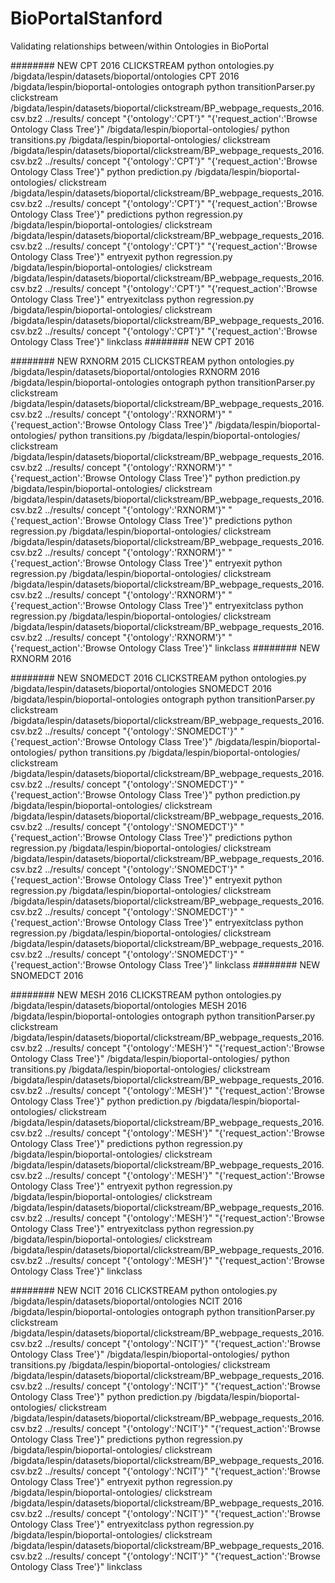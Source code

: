 # BioPortalStanford
Validating relationships between/within Ontologies in BioPortal


######## NEW CPT 2016 CLICKSTREAM
python ontologies.py /bigdata/lespin/datasets/bioportal/ontologies CPT 2016 /bigdata/lespin/bioportal-ontologies ontograph
python transitionParser.py clickstream /bigdata/lespin/datasets/bioportal/clickstream/BP_webpage_requests_2016.csv.bz2 ../results/ concept "{'ontology':'CPT'}" "{'request_action':'Browse Ontology Class Tree'}" /bigdata/lespin/bioportal-ontologies/
python transitions.py /bigdata/lespin/bioportal-ontologies/ clickstream /bigdata/lespin/datasets/bioportal/clickstream/BP_webpage_requests_2016.csv.bz2 ../results/ concept "{'ontology':'CPT'}" "{'request_action':'Browse Ontology Class Tree'}"
python prediction.py /bigdata/lespin/bioportal-ontologies/ clickstream /bigdata/lespin/datasets/bioportal/clickstream/BP_webpage_requests_2016.csv.bz2 ../results/ concept "{'ontology':'CPT'}" "{'request_action':'Browse Ontology Class Tree'}" predictions
python regression.py /bigdata/lespin/bioportal-ontologies/ clickstream /bigdata/lespin/datasets/bioportal/clickstream/BP_webpage_requests_2016.csv.bz2 ../results/ concept "{'ontology':'CPT'}" "{'request_action':'Browse Ontology Class Tree'}" entryexit
python regression.py /bigdata/lespin/bioportal-ontologies/ clickstream /bigdata/lespin/datasets/bioportal/clickstream/BP_webpage_requests_2016.csv.bz2 ../results/ concept "{'ontology':'CPT'}" "{'request_action':'Browse Ontology Class Tree'}" entryexitclass
python regression.py /bigdata/lespin/bioportal-ontologies/ clickstream /bigdata/lespin/datasets/bioportal/clickstream/BP_webpage_requests_2016.csv.bz2 ../results/ concept "{'ontology':'CPT'}" "{'request_action':'Browse Ontology Class Tree'}" linkclass
######## NEW CPT 2016


######## NEW RXNORM 2015 CLICKSTREAM
python ontologies.py /bigdata/lespin/datasets/bioportal/ontologies RXNORM 2016 /bigdata/lespin/bioportal-ontologies ontograph
python transitionParser.py clickstream /bigdata/lespin/datasets/bioportal/clickstream/BP_webpage_requests_2016.csv.bz2 ../results/ concept "{'ontology':'RXNORM'}" "{'request_action':'Browse Ontology Class Tree'}" /bigdata/lespin/bioportal-ontologies/
python transitions.py /bigdata/lespin/bioportal-ontologies/ clickstream /bigdata/lespin/datasets/bioportal/clickstream/BP_webpage_requests_2016.csv.bz2 ../results/ concept "{'ontology':'RXNORM'}" "{'request_action':'Browse Ontology Class Tree'}"
python prediction.py /bigdata/lespin/bioportal-ontologies/ clickstream /bigdata/lespin/datasets/bioportal/clickstream/BP_webpage_requests_2016.csv.bz2 ../results/ concept "{'ontology':'RXNORM'}" "{'request_action':'Browse Ontology Class Tree'}" predictions
python regression.py /bigdata/lespin/bioportal-ontologies/ clickstream /bigdata/lespin/datasets/bioportal/clickstream/BP_webpage_requests_2016.csv.bz2 ../results/ concept "{'ontology':'RXNORM'}" "{'request_action':'Browse Ontology Class Tree'}" entryexit
python regression.py /bigdata/lespin/bioportal-ontologies/ clickstream /bigdata/lespin/datasets/bioportal/clickstream/BP_webpage_requests_2016.csv.bz2 ../results/ concept "{'ontology':'RXNORM'}" "{'request_action':'Browse Ontology Class Tree'}" entryexitclass
python regression.py /bigdata/lespin/bioportal-ontologies/ clickstream /bigdata/lespin/datasets/bioportal/clickstream/BP_webpage_requests_2016.csv.bz2 ../results/ concept "{'ontology':'RXNORM'}" "{'request_action':'Browse Ontology Class Tree'}" linkclass
######## NEW RXNORM 2016


######## NEW SNOMEDCT 2016 CLICKSTREAM
python ontologies.py /bigdata/lespin/datasets/bioportal/ontologies SNOMEDCT 2016 /bigdata/lespin/bioportal-ontologies ontograph
python transitionParser.py clickstream /bigdata/lespin/datasets/bioportal/clickstream/BP_webpage_requests_2016.csv.bz2 ../results/ concept "{'ontology':'SNOMEDCT'}" "{'request_action':'Browse Ontology Class Tree'}" /bigdata/lespin/bioportal-ontologies/
python transitions.py /bigdata/lespin/bioportal-ontologies/ clickstream /bigdata/lespin/datasets/bioportal/clickstream/BP_webpage_requests_2016.csv.bz2 ../results/ concept "{'ontology':'SNOMEDCT'}" "{'request_action':'Browse Ontology Class Tree'}"
python prediction.py /bigdata/lespin/bioportal-ontologies/ clickstream /bigdata/lespin/datasets/bioportal/clickstream/BP_webpage_requests_2016.csv.bz2 ../results/ concept "{'ontology':'SNOMEDCT'}" "{'request_action':'Browse Ontology Class Tree'}" predictions
python regression.py /bigdata/lespin/bioportal-ontologies/ clickstream /bigdata/lespin/datasets/bioportal/clickstream/BP_webpage_requests_2016.csv.bz2 ../results/ concept "{'ontology':'SNOMEDCT'}" "{'request_action':'Browse Ontology Class Tree'}" entryexit
python regression.py /bigdata/lespin/bioportal-ontologies/ clickstream /bigdata/lespin/datasets/bioportal/clickstream/BP_webpage_requests_2016.csv.bz2 ../results/ concept "{'ontology':'SNOMEDCT'}" "{'request_action':'Browse Ontology Class Tree'}" entryexitclass
python regression.py /bigdata/lespin/bioportal-ontologies/ clickstream /bigdata/lespin/datasets/bioportal/clickstream/BP_webpage_requests_2016.csv.bz2 ../results/ concept "{'ontology':'SNOMEDCT'}" "{'request_action':'Browse Ontology Class Tree'}" linkclass
######## NEW SNOMEDCT 2016

######## NEW MESH 2016 CLICKSTREAM
python ontologies.py /bigdata/lespin/datasets/bioportal/ontologies MESH 2016 /bigdata/lespin/bioportal-ontologies ontograph
python transitionParser.py clickstream /bigdata/lespin/datasets/bioportal/clickstream/BP_webpage_requests_2016.csv.bz2 ../results/ concept "{'ontology':'MESH'}" "{'request_action':'Browse Ontology Class Tree'}" /bigdata/lespin/bioportal-ontologies/
python transitions.py /bigdata/lespin/bioportal-ontologies/ clickstream /bigdata/lespin/datasets/bioportal/clickstream/BP_webpage_requests_2016.csv.bz2 ../results/ concept "{'ontology':'MESH'}" "{'request_action':'Browse Ontology Class Tree'}"
python prediction.py /bigdata/lespin/bioportal-ontologies/ clickstream /bigdata/lespin/datasets/bioportal/clickstream/BP_webpage_requests_2016.csv.bz2 ../results/ concept "{'ontology':'MESH'}" "{'request_action':'Browse Ontology Class Tree'}" predictions
python regression.py /bigdata/lespin/bioportal-ontologies/ clickstream /bigdata/lespin/datasets/bioportal/clickstream/BP_webpage_requests_2016.csv.bz2 ../results/ concept "{'ontology':'MESH'}" "{'request_action':'Browse Ontology Class Tree'}" entryexit
python regression.py /bigdata/lespin/bioportal-ontologies/ clickstream /bigdata/lespin/datasets/bioportal/clickstream/BP_webpage_requests_2016.csv.bz2 ../results/ concept "{'ontology':'MESH'}" "{'request_action':'Browse Ontology Class Tree'}" entryexitclass
python regression.py /bigdata/lespin/bioportal-ontologies/ clickstream /bigdata/lespin/datasets/bioportal/clickstream/BP_webpage_requests_2016.csv.bz2 ../results/ concept "{'ontology':'MESH'}" "{'request_action':'Browse Ontology Class Tree'}" linkclass

######## NEW NCIT 2016 CLICKSTREAM
python ontologies.py /bigdata/lespin/datasets/bioportal/ontologies NCIT 2016 /bigdata/lespin/bioportal-ontologies ontograph
python transitionParser.py clickstream /bigdata/lespin/datasets/bioportal/clickstream/BP_webpage_requests_2016.csv.bz2 ../results/ concept "{'ontology':'NCIT'}" "{'request_action':'Browse Ontology Class Tree'}" /bigdata/lespin/bioportal-ontologies/
python transitions.py /bigdata/lespin/bioportal-ontologies/ clickstream /bigdata/lespin/datasets/bioportal/clickstream/BP_webpage_requests_2016.csv.bz2 ../results/ concept "{'ontology':'NCIT'}" "{'request_action':'Browse Ontology Class Tree'}"
python prediction.py /bigdata/lespin/bioportal-ontologies/ clickstream /bigdata/lespin/datasets/bioportal/clickstream/BP_webpage_requests_2016.csv.bz2 ../results/ concept "{'ontology':'NCIT'}" "{'request_action':'Browse Ontology Class Tree'}" predictions
python regression.py /bigdata/lespin/bioportal-ontologies/ clickstream /bigdata/lespin/datasets/bioportal/clickstream/BP_webpage_requests_2016.csv.bz2 ../results/ concept "{'ontology':'NCIT'}" "{'request_action':'Browse Ontology Class Tree'}" entryexit
python regression.py /bigdata/lespin/bioportal-ontologies/ clickstream /bigdata/lespin/datasets/bioportal/clickstream/BP_webpage_requests_2016.csv.bz2 ../results/ concept "{'ontology':'NCIT'}" "{'request_action':'Browse Ontology Class Tree'}" entryexitclass
python regression.py /bigdata/lespin/bioportal-ontologies/ clickstream /bigdata/lespin/datasets/bioportal/clickstream/BP_webpage_requests_2016.csv.bz2 ../results/ concept "{'ontology':'NCIT'}" "{'request_action':'Browse Ontology Class Tree'}" linkclass
